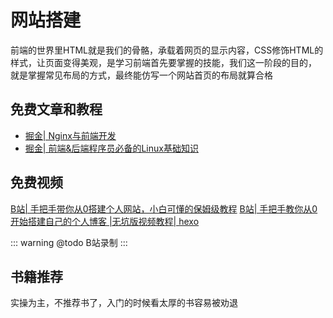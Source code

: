 # 网站搭建

<!-- ['❌','✅','🔥','⭐'] -->

前端的世界里HTML就是我们的骨骼，承载着网页的显示内容，CSS修饰HTML的样式，让页面变得美观，是学习前端首先要掌握的技能，我们这一阶段的目的， 就是掌握常见布局的方式，最终能仿写一个网站首页的布局就算合格

<roadmap :data="[
  {title:'网站搭建',download:true,x:400,y:20},
    { title:'✅网站搭建',y:200,
    left:[
      ['购买云机器'],
      ['购买域名'],
      ['nginx配置'],
      ['Linux'],
      ['Github Actions'],
    ],
    right:[
      ['Vuepress'],
      ['❌Vitepress'],
      ['Dumi'],
      ['Gastby'],
    ]
  } ,
  { title:'发布自己的网站',
  } 
]" />


## 免费文章和教程
* [掘金| Nginx与前端开发](https://juejin.cn/post/6844903684967825421)
* [掘金| 前端&后端程序员必备的Linux基础知识](https://juejin.cn/post/6844903634036064269)
## 免费视频

[B站| 手把手带你从0搭建个人网站，小白可懂的保姆级教程](https://www.bilibili.com/video/BV1rU4y1J785)
[B站| 手把手教你从0开始搭建自己的个人博客 |无坑版视频教程| hexo](https://www.bilibili.com/video/BV1Yb411a7ty/?spm_id_from=333.788.recommend_more_video.8)

::: warning @todo
B站录制
:::
## 书籍推荐
实操为主，不推荐书了，入门的时候看太厚的书容易被劝退

